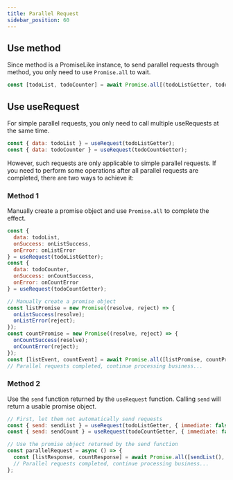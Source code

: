 ```yaml
---
title: Parallel Request
sidebar_position: 60
---
```


## Use method

Since method is a PromiseLike instance, to send parallel requests through method, you only need to use `Promise.all` to wait.

```javascript
const [todoList, todoCounter] = await Promise.all[(todoListGetter, todoCountGetter)];
```

## Use useRequest

For simple parallel requests, you only need to call multiple useRequests at the same time.

```javascript
const { data: todoList } = useRequest(todoListGetter);
const { data: todoCounter } = useRequest(todoCountGetter);
```

However, such requests are only applicable to simple parallel requests. If you need to perform some operations after all parallel requests are completed, there are two ways to achieve it:

### Method 1

Manually create a promise object and use `Promise.all` to complete the effect.

```javascript
const {
  data: todoList,
  onSuccess: onListSuccess,
  onError: onListError
} = useRequest(todoListGetter);
const {
  data: todoCounter,
  onSuccess: onCountSuccess,
  onError: onCountError
} = useRequest(todoCountGetter);

// Manually create a promise object
const listPromise = new Promise((resolve, reject) => {
  onListSuccess(resolve);
  onListError(reject);
});
const countPromise = new Promise((resolve, reject) => {
  onCountSuccess(resolve);
  onCountError(reject);
});
const [listEvent, countEvent] = await Promise.all([listPromise, countPromise]);
// Parallel requests completed, continue processing business...
```

### Method 2

Use the `send` function returned by the `useRequest` function. Calling `send` will return a usable promise object.

```javascript
// First, let them not automatically send requests
const { send: sendList } = useRequest(todoListGetter, { immediate: false });
const { send: sendCount } = useRequest(todoCountGetter, { immediate: false });

// Use the promise object returned by the send function
const parallelRequest = async () => {
  const [listResponse, countResponse] = await Promise.all([sendList(), sendCount()]);
  // Parallel requests completed, continue processing business...
};
```
